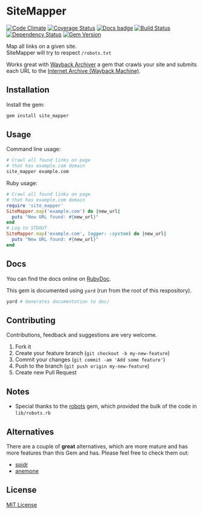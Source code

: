 # SiteMapper

[![Code Climate](https://codeclimate.com/github/buren/site_mapper.png)](https://codeclimate.com/github/buren/site_mapper)
[![Coverage Status](https://img.shields.io/coveralls/buren/site_mapper.svg)](https://coveralls.io/r/buren/site_mapper)
[![Docs badge](https://inch-ci.org/github/buren/site_mapper.svg?branch=master)](http://www.rubydoc.info/github/buren/site_mapper/master)
[![Build Status](https://travis-ci.org/buren/site_mapper.svg?branch=master)](https://travis-ci.org/buren/site_mapper)
[![Dependency Status](https://gemnasium.com/buren/site_mapper.svg)](https://gemnasium.com/buren/site_mapper)
[![Gem Version](https://badge.fury.io/rb/site_mapper.svg)](http://badge.fury.io/rb/site_mapper)

Map all links on a given site.  
SiteMapper will try to respect `/robots.txt`

Works great with [Wayback Archiver](https://github.com/buren/wayback_archiver) a gem that crawls your site and submits each URL to the [Internet Archive (Wayback Machine)](https://archive.org/web/).

## Installation
Install the gem:

```bash
gem install site_mapper
```

## Usage

Command line usage:

```bash
# Crawl all found links on page
# that has example.com domain
site_mapper example.com
```

Ruby usage:

```ruby
# Crawl all found links on page
# that has example.com domain
require 'site_mapper'
SiteMapper.map('example.com') do |new_url|
  puts "New URL found: #{new_url}"
end
# Log to STDOUT
SiteMapper.map('example.com', logger: :system) do |new_url|
  puts "New URL found: #{new_url}"
end
```

## Docs

You can find the docs online on [RubyDoc](http://www.rubydoc.info/github/buren/site_mapper/master).

This gem is documented using `yard` (run from the root of this respository).

```bash
yard # Generates documentation to doc/
```


## Contributing

Contributions, feedback and suggestions are very welcome.

1. Fork it
2. Create your feature branch (`git checkout -b my-new-feature`)
3. Commit your changes (`git commit -am 'Add some feature'`)
4. Push to the branch (`git push origin my-new-feature`)
5. Create new Pull Request

## Notes

* Special thanks to the [robots](https://rubygems.org/gems/robots) gem, which provided the bulk of the code in `lib/robots.rb`

## Alternatives

There are a couple of __great__ alternatives, which are more mature and has more features than this Gem and has. Please feel free to check them out:

* [spidr](https://github.com/postmodern/spidr#readme)
* [anemone](https://github.com/chriskite/anemone#readme)

## License

[MIT License](LICENSE)
